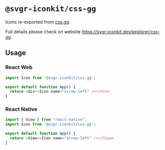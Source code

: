 # `@svgr-iconkit/css-gg`

Icons re-exported from [css.gg](https://css.gg/).

Full details please check on website https://svgr-iconkit.dev/explorer/css-gg.

## Usage

### React Web

```javascript
import Icon from '@svgr-iconkit/css-gg';

export default function App() {
  return <div><Icon name="arrow-left" /></div>
}

```

### React Native

```javascript
import { View } from "react-native";
import Icon from '@svgr-iconkit/css-gg';

export default function App() {
  return <View><Icon name="arrow-left" /></View>
}

```

